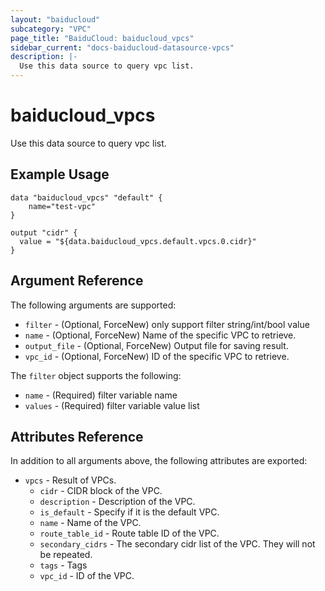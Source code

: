 ```yaml
---
layout: "baiducloud"
subcategory: "VPC"
page_title: "BaiduCloud: baiducloud_vpcs"
sidebar_current: "docs-baiducloud-datasource-vpcs"
description: |-
  Use this data source to query vpc list.
---
```


# baiducloud_vpcs

Use this data source to query vpc list.

## Example Usage

```hcl
data "baiducloud_vpcs" "default" {
    name="test-vpc"
}

output "cidr" {
  value = "${data.baiducloud_vpcs.default.vpcs.0.cidr}"
}
```

## Argument Reference

The following arguments are supported:

* `filter` - (Optional, ForceNew) only support filter string/int/bool value
* `name` - (Optional, ForceNew) Name of the specific VPC to retrieve.
* `output_file` - (Optional, ForceNew) Output file for saving result.
* `vpc_id` - (Optional, ForceNew) ID of the specific VPC to retrieve.

The `filter` object supports the following:

* `name` - (Required) filter variable name
* `values` - (Required) filter variable value list

## Attributes Reference

In addition to all arguments above, the following attributes are exported:

* `vpcs` - Result of VPCs.
  * `cidr` - CIDR block of the VPC.
  * `description` - Description of the VPC.
  * `is_default` - Specify if it is the default VPC.
  * `name` - Name of the VPC.
  * `route_table_id` - Route table ID of the VPC.
  * `secondary_cidrs` - The secondary cidr list of the VPC. They will not be repeated.
  * `tags` - Tags
  * `vpc_id` - ID of the VPC.


